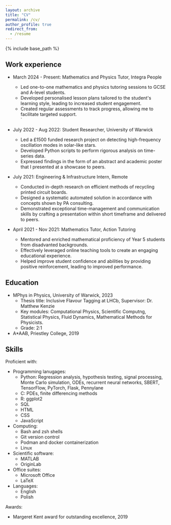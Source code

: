 ```yaml
---
layout: archive
title: "CV"
permalink: /cv/
author_profile: true
redirect_from:
  - /resume
---
```


{% include base_path %}

## Work experience

* March 2024 - Present: Mathematics and Physics Tutor, Integra People
  * Led one-to-one mathematics and physics tutoring sessions to GCSE and A-level students.
  * Developed personalised lesson plans tailored to the student's learning style,
    leading to increased student engagement.
  * Created regular assessments to track progress, allowing me to facilitate targeted support.  
`
* July 2022 - Aug 2022: Student Researcher, University of Warwick
  * Led a £1500 funded research project on detecting high-frequency oscillation
    modes in solar-like stars.
  * Developed Python scripts to perform rigorous analysis on time-series data.
  * Expressed findings in the form of an abstract and academic poster that I
    presented at a showcase to peers.

* July 2021: Engineering & Infrastructure Intern, Remote
  * Conducted in-depth research on efficient methods of recycling printed
    circuit boards.
  * Designed a systematic automated solution in accordance with concepts shown
    by PA consulting.
  * Demonstrated exceptional time-management and communication skills by
    crafting a presentation within short timeframe and delivered to peers.
 
* April 2021 - Nov 2021: Mathematics Tutor, Action Tutoring
  * Mentored and enriched mathematical proficiency of Year 5 students from
    disadvanted backgrounds.
  * Effectively leveraged online teaching tools to create an engaging
    educational experience.
  * Helped improve student confidence and abilities by providing positive
    reinforcement, leading to improved performance.
 
## Education

* MPhys in Physics, University of Warwick, 2023
  * Thesis title: Inclusive Flavour Tagging at LHCb, Supervisor: Dr. Matthew
    Kenzie
  * Key modules: Computational Physics, Scientific Computng, Statistical
    Physics, Fluid Dynamics, Mathematical Methods for Physicists.
  * Grade: 2:1
* A*AAB, Priestley College, 2019
  
## Skills

Proficient with:
* Programming lanugages:
  * Python: Regression analysis, hypothesis testing, signal processing, Monte
    Carlo simulation, ODEs, recurrent neural networks, SBERT, TensorFlow, PyTorch, Flask, Pennylane
  * C: PDEs, finite differencing methods
  * R: ggplot2
  * SQL
  * HTML
  * CSS
  * JavaScript
* Computing:
  * Bash and zsh shells
  * Git version control
  * Podman and docker containerization
  * Linux
* Scientific software:
  * MATLAB
  * OriginLab
* Office suites:
  * Microsoft Office
  * LaTeX 
* Languages:
  * English
  * Polish 

Awards:
* Margeret Kent award for outstanding excellence, 2019
